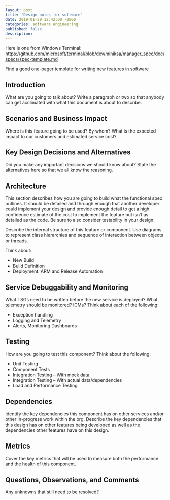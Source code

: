 ```yaml
---
layout: post
title: "Design notes for software"
date: 2019-01-29 12:42:00 -0800
categories: software engineering
published: false
description:
---
```


Here is one from Windows Terminal:
https://github.com/microsoft/terminal/blob/dev/miniksa/manager_spec/doc/specs/spec-template.md

Find a good one-pager template for writing new features in software
 
## Introduction
What are you going to talk about? Write a paragraph or two so that anybody can get acclimated with what this document is about to describe. 

## Scenarios and Business Impact 
Where is this feature going to be used? By whom? What is the expected impact to our customers and estimated service cost?   

## Key Design Decisions and Alternatives 
Did you make any important decisions we should know about? State the alternatives here so that we all know the reasoning. 

## Architecture 
This section describes how you are going to build what the functional spec outlines.  It should be detailed and through enough that another developer could implement your design and provide enough detail to get a high confidence estimate of the cost to implement the feature but isn’t as detailed as the code.  Be sure to also consider testability in your design.   

Describe the internal structure of this feature or component. Use diagrams to represent class hierarchies and sequence of interaction between objects or threads.  

Think about: 
* New Build 
* Build Definition 
* Deployment. ARM and Release Automation 

## Service Debuggability and Monitoring 
What TSGs need to be written before the new service is deployed?  What telemetry should be monitored?  ICMs? Think about each of the following: 

* Exception handling 
* Logging and Telemetry  
* Alerts, Monitoring Dashboards 

## Testing 
How are you going to test this component? Think about the following: 
* Unit Testing 
* Component Tests 
* Integration Testing – With mock data 
* Integration Testing – With actual data/dependencies 
* Load and Performance Testing 

## Dependencies 
Identify the key dependencies this component has on other services and/or other in-progress work within the org. Describe the key dependencies that this design has on other features being developed as well as the dependencies other features have on this design. 

## Metrics  
Cover the key metrics that will be used to measure both the performance and the health of this component. 

## Questions, Observations, and Comments 
Any unknowns that still need to be resolved? 
